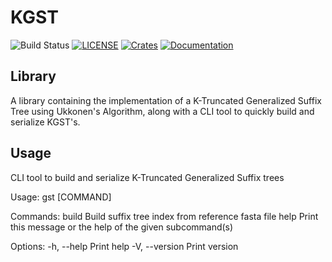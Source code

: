# KGST
![Build Status](https://github.com/sriram98v/generalized_suffix_tree/workflows/Rust/badge.svg)
[![LICENSE](https://img.shields.io/crates/l/kgst)](LICENSE)
[![Crates](https://img.shields.io/crates/v/kgst)](https://crates.io/crates/kgst)
[![Documentation](https://docs.rs/kgst/badge.svg)](https://docs.rs/kgst)

## Library
 A library containing the implementation of a K-Truncated Generalized Suffix Tree using Ukkonen's Algorithm, along with a CLI tool to quickly build and serialize KGST's.

## Usage
CLI tool to build and serialize K-Truncated Generalized Suffix trees

Usage: gst [COMMAND]

Commands:
  build  Build suffix tree index from reference fasta file
  help   Print this message or the help of the given subcommand(s)

Options:
  -h, --help     Print help
  -V, --version  Print version
